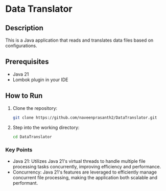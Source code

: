 # Data Translator

## Description
This is a Java application that reads and translates data files based on configurations.

## Prerequisites
- Java 21
- Lombok plugin in your IDE

## How to Run

1. Clone the repository:
   ```sh
   git clone https://github.com/naveenprasanth2/DataTranslator.git

2. Step into the working directory:
   ```sh
   cd DataTranslator


### Key Points
- Java 21: Utilizes Java 21's virtual threads to handle multiple file processing tasks concurrently, improving efficiency and performance.
- Concurrency: Java 21's features are leveraged to efficiently manage concurrent file processing, making the application both scalable and performant.

